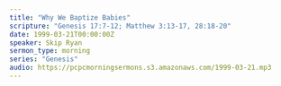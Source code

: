 ```yaml
---
title: "Why We Baptize Babies"
scripture: "Genesis 17:7-12; Matthew 3:13-17, 28:18-20"
date: 1999-03-21T00:00:00Z
speaker: Skip Ryan
sermon_type: morning
series: "Genesis"
audio: https://pcpcmorningsermons.s3.amazonaws.com/1999-03-21.mp3 
---
```




